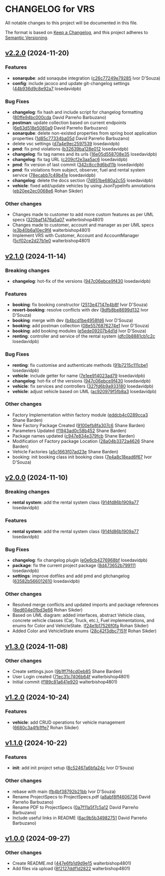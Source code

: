 # CHANGELOG for VRS

All notable changes to this project will be documented in this file.

The format is based on [Keep a Changelog](https://keepachangelog.com/en/1.0.0/),
and this project adheres to [Semantic Versioning](https://semver.org/spec/v2.0.0.html).

## [v2.2.0](https://github.com/walterbishop4801/software-design-project/releases/tag/v2.2.0) (2024-11-20)

### Features

-  **sonarqube**:  add sonaqube integration ([c26c77249e79285](https://github.com/walterbishop4801/software-design-project/commit/c26c77249e792850c199fa88a4899bdc24da4381) Ivor D&#x27;Souza)
-  **config**:  include jacoco and update git-changelog settings ([44b936d9c8e92a7](https://github.com/walterbishop4801/software-design-project/commit/44b936d9c8e92a72a7936f6469ad749314291c74) losedavidpb)

### Bug Fixes

-  **changelog**:  fix hash and include script for changelog formatting ([80ffe94bc000cda](https://github.com/walterbishop4801/software-design-project/commit/80ffe94bc000cda2842eda5c2e7096016b355de8) David Parreño Barbuzano)
-  **postman**:  update collection based on current endpoints ([6e63d518e5080a9](https://github.com/walterbishop4801/software-design-project/commit/6e63d518e5080a913e46d4b0804d9793dbc7f065) David Parreño Barbuzano)
-  **sonarqube**:  delete non-existed properties from spring boot application properties ([1d85c77334ba05d](https://github.com/walterbishop4801/software-design-project/commit/1d85c77334ba05d1382e599e5c1ac1dfa24e2b9e) David Parreño Barbuzano)
-  delete vsc settings ([d7a4e9ec2597539](https://github.com/walterbishop4801/software-design-project/commit/d7a4e9ec25975395fcca17bc8e17e96bd2dce924) losedavidpb)
-  **pmd**:  fix pmd violations ([b32639ba128e012](https://github.com/walterbishop4801/software-design-project/commit/b32639ba128e0125286bae3b4eccddfa9bfba4a7) losedavidpb)
-  **changelog**:  fix tag names and its urls ([16e05d558708e35](https://github.com/walterbishop4801/software-design-project/commit/16e05d558708e35a7ac9efe189fe9bbc6980378c) losedavidpb)
-  **changelog**:  fix tag URL ([c209cf2e3aa5ac6](https://github.com/walterbishop4801/software-design-project/commit/c209cf2e3aa5ac6adacd5fc39ea14ea1129986d4) losedavidpb)
-  **pmd**:  fix version of last commit ([342c8cc9d6bd11b](https://github.com/walterbishop4801/software-design-project/commit/342c8cc9d6bd11bc4b320f3e73b8fde60e48a36f) losedavidpb)
-  **pmd**:  fix violations from subject, observer, fuel and rental system service ([78ecabb7c49b41e](https://github.com/walterbishop4801/software-design-project/commit/78ecabb7c49b41e1c99f33c8dfa11627e7fc8dbf) losedavidpb)
-  **changelog**:  delete the docs section ([7d951be680a2c55](https://github.com/walterbishop4801/software-design-project/commit/7d951be680a2c5586da6f99774e6dbd7353e5014) losedavidpb)
-  **vehicle**:  fixed add/update vehicles by using JsonTypeInfo annotations ([eb20ee2ec0068e6](https://github.com/walterbishop4801/software-design-project/commit/eb20ee2ec0068e6b4ec66f167638fc7065159cc5) Rohan Sikder)

### Other changes

- Changes made to customer to add more custom features as per UML specs  ([320baf1476a5a07](https://github.com/walterbishop4801/software-design-project/commit/320baf1476a5a0739e12593d16ba40ef9d925d09) walterbishop4801)
- Changes made to customer, account and manager as per UML specs  ([e3b40b6a10ec9f4](https://github.com/walterbishop4801/software-design-project/commit/e3b40b6a10ec9f431171c6782ff3cb3d9a7f4eb0) walterbishop4801)
- Implement VRS with Customer, Account and AccountManager  ([5cf02ce2d27b1e0](https://github.com/walterbishop4801/software-design-project/commit/5cf02ce2d27b1e080e9378977db679a96e25b001) walterbishop4801)

## [v2.1.0](https://github.com/walterbishop4801/software-design-project/releases/tag/v2.1.0) (2024-11-14)

### Breaking changes

-  **changelog**:  hot-fix of the versions ([947c06ebce9f430](https://github.com/walterbishop4801/software-design-project/commit/947c06ebce9f430cd41614197b54e7e7809f2171) losedavidpb)

### Features

-  **booking**:  fix booking constructor ([2513e47147e4b8f](https://github.com/walterbishop4801/software-design-project/commit/2513e47147e4b8f957d2b084b9995ec74fbbcf82) Ivor D&#x27;Souza)
-  **revert-booking**:  resolve conflicts with dev ([9dfb8be8699d132](https://github.com/walterbishop4801/software-design-project/commit/9dfb8be8699d132f396bdce2237e61e715d4eec2) Ivor D&#x27;Souza)
-  **booking**:  merge with dev ([b4bcd1be4958fd6](https://github.com/walterbishop4801/software-design-project/commit/b4bcd1be4958fd681fc4e03e5bf55b3435b74620) Ivor D&#x27;Souza)
-  **booking**:  add postman collection ([08e5576876274e1](https://github.com/walterbishop4801/software-design-project/commit/08e5576876274e12be264646d5c7b86f3210e259) Ivor D&#x27;Souza)
-  **booking**:  add booking modules ([e5ede09207b4d1d](https://github.com/walterbishop4801/software-design-project/commit/e5ede09207b4d1d3105157ecf239a61807e9f263) Ivor D&#x27;Souza)
-  **renting**:  controller and service of the rental system ([dfc0b8881cb1c2c](https://github.com/walterbishop4801/software-design-project/commit/dfc0b8881cb1c2c25d9a622eb2e5b8f61678fee6) losedavidpb)

### Bug Fixes

-  **renting**:  fix customise and authenticate methods ([91b7215c111cbe1](https://github.com/walterbishop4801/software-design-project/commit/91b7215c111cbe12d9227829b603377fd23db04a) losedavidpb)
-  **vehicle**:  include getter for name ([7e1ee914023ad79](https://github.com/walterbishop4801/software-design-project/commit/7e1ee914023ad79f5fc21789a03670e64ee94cc0) losedavidpb)
-  **changelog**:  hot-fix of the versions ([947c06ebce9f430](https://github.com/walterbishop4801/software-design-project/commit/947c06ebce9f430cd41614197b54e7e7809f2171) losedavidpb)
-  **vehicle**:  fix services and controllers ([327fd6b9a933180](https://github.com/walterbishop4801/software-design-project/commit/327fd6b9a9331802d579695ce2fd114a2cf9a25a) losedavidpb)
-  **vehicle**:  adjust vehicle based on UML ([ac920979f5fb8a3](https://github.com/walterbishop4801/software-design-project/commit/ac920979f5fb8a36c125ca815e5ba75397252a9c) losedavidpb)

### Other changes

- Factory Implementation within factory module  ([eddcb4c0289cca3](https://github.com/walterbishop4801/software-design-project/commit/eddcb4c0289cca32048400a39a8515ce359e9332) Shane Barden)
- New Factory Package Created  ([9100efb8fa307c6](https://github.com/walterbishop4801/software-design-project/commit/9100efb8fa307c62170a42ce0004699938a93a02) Shane Barden)
- Parameters Updated  ([f1943ad0c58b452](https://github.com/walterbishop4801/software-design-project/commit/f1943ad0c58b452f40ab413cae8128c484269488) Shane Barden)
- Package names updated  ([c947e834e379fcb](https://github.com/walterbishop4801/software-design-project/commit/c947e834e379fcbde6643f60f72f5bc8f1b06fff) Shane Barden)
- Modification of Factory package Location  ([28a04b3372a4626](https://github.com/walterbishop4801/software-design-project/commit/28a04b3372a4626b34dd7492b6fa382394b51972) Shane Barden)
- Vehicle Factories  ([a5c1663f07ad23e](https://github.com/walterbishop4801/software-design-project/commit/a5c1663f07ad23e79bbc49146d20a42ca8df055d) Shane Barden)
- booking: init booking class init booking class ([7e4a8c18ead6f67](https://github.com/walterbishop4801/software-design-project/commit/7e4a8c18ead6f67353ed75bbd45d3e3d1dc0b107) Ivor D&#x27;Souza)

## [v2.0.0](https://github.com/walterbishop4801/software-design-project/releases/tag/v2.0.0) (2024-11-10)

### Breaking changes

-  **rental system**:  add the rental system class ([914fd86b1909a77](https://github.com/walterbishop4801/software-design-project/commit/914fd86b1909a77a0d71aa0a78444d5eea343f3a) losedavidpb)

### Features

-  **rental system**:  add the rental system class ([914fd86b1909a77](https://github.com/walterbishop4801/software-design-project/commit/914fd86b1909a77a0d71aa0a78444d5eea343f3a) losedavidpb)

### Bug Fixes

-  **changelog**:  fix changelog plugin ([e0e6cb4276968bf](https://github.com/walterbishop4801/software-design-project/commit/e0e6cb4276968bfc5ba264528dfe7bbd62bf6c1b) losedavidpb)
-  **package**:  fix the current project package ([8d473652b799111](https://github.com/walterbishop4801/software-design-project/commit/8d473652b7991113294e2884b6c3ad9055cf34b4) losedavidpb)
-  **settings**:  improve dotfiles and add pmd and gitchangelog ([63582b566012610](https://github.com/walterbishop4801/software-design-project/commit/63582b56601261068d92e4bea76053246bfd98c2) losedavidpb)

### Other changes

- Resolved merge conflicts and updated imports and package references  ([8ed604e0fbd3e66](https://github.com/walterbishop4801/software-design-project/commit/8ed604e0fbd3e6627d5be414dea1ab1938214406) Rohan Sikder)
- Based on UML diagram: added interfaces, abstract Vehicle class, concrete vehicle classes (Car, Truck, etc.), Fuel implementations, and enums for Color and VehicleState.  ([f24e1b17526f0fa](https://github.com/walterbishop4801/software-design-project/commit/f24e1b17526f0fa993cfd8506d411d38d38b2acf) Rohan Sikder)
- Added Color and VehicleState enums  ([28c42f3dbc7151f](https://github.com/walterbishop4801/software-design-project/commit/28c42f3dbc7151f626451c6f77f8f0c707eedd6c) Rohan Sikder)

## [v1.3.0](https://github.com/walterbishop4801/software-design-project/releases/tag/v1.3.0) (2024-11-08)

### Other changes

- Create settings.json  ([9b1ff7f4cd0eb85](https://github.com/walterbishop4801/software-design-project/commit/9b1ff7f4cd0eb85dde168d762cf8d3bf1412f743) Shane Barden)
- User Login created  ([71ec31c7406b64f](https://github.com/walterbishop4801/software-design-project/commit/71ec31c7406b64f3d168278f4e2b4cbeae64a77d) walterbishop4801)
- Initial commit  ([f189c81a641e920](https://github.com/walterbishop4801/software-design-project/commit/f189c81a641e920f6c39dc8134339264e4e0a799) walterbishop4801)

## [v1.2.0](https://github.com/walterbishop4801/software-design-project/releases/tag/v1.2.0) (2024-10-24)

### Features

-  **vehicle**:  add CRUD operations for vehicle management ([6680c3a4fb1ffe7](https://github.com/walterbishop4801/software-design-project/commit/6680c3a4fb1ffe7409a20b27ea9d2256a427fb0c) Rohan Sikder)

## [v1.1.0](https://github.com/walterbishop4801/software-design-project/releases/tag/v1.1.0) (2024-10-22)

### Features

-  **init**:  add init project setup ([8c52467a6bfa24c](https://github.com/walterbishop4801/software-design-project/commit/8c52467a6bfa24c4b4034581c2042e07a5e2b98b) Ivor D&#x27;Souza)

### Other changes

- rebase with main  ([fb4bf38792b21bb](https://github.com/walterbishop4801/software-design-project/commit/fb4bf38792b21bbb6f0e55fe73d6780b3dd91d57) Ivor D&#x27;Souza)
- Rename ProjectSpecs to ProjectSpecs.pdf  ([a8abf8ff4606736](https://github.com/walterbishop4801/software-design-project/commit/a8abf8ff4606736501e56204964d31466f80d6b6) David Parreño Barbuzano)
- Rename PDF to ProjectSpecs  ([0a7f11a5f7c5a12](https://github.com/walterbishop4801/software-design-project/commit/0a7f11a5f7c5a12e853bf3918cc8e3b4c8c101cf) David Parreño Barbuzano)
- Include useful links in README  ([6ac9b5b34982751](https://github.com/walterbishop4801/software-design-project/commit/6ac9b5b349827518cf16971ef7ff137bb01bc5cd) David Parreño Barbuzano)

## [v1.0.0](https://github.com/walterbishop4801/software-design-project/releases/tag/v1.0.0) (2024-09-27)

### Other changes

- Create README.md  ([447e6fb1d9d9e15](https://github.com/walterbishop4801/software-design-project/commit/447e6fb1d9d9e1518218d21fedc15dd3a24917e7) walterbishop4801)
- Add files via upload  ([8f2127ddf1d2822](https://github.com/walterbishop4801/software-design-project/commit/8f2127ddf1d2822e9adb2a2542a1510b3a260c2e) walterbishop4801)
